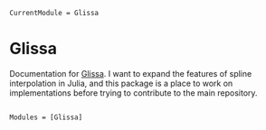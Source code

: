 ```@meta
CurrentModule = Glissa
```

# Glissa

Documentation for [Glissa](https://github.com/adolgert/Glissa.jl). I want to expand the features of spline interpolation in Julia, and this package is a place to work on implementations before trying to contribute to the main repository.

```@index
```

```@autodocs
Modules = [Glissa]
```
